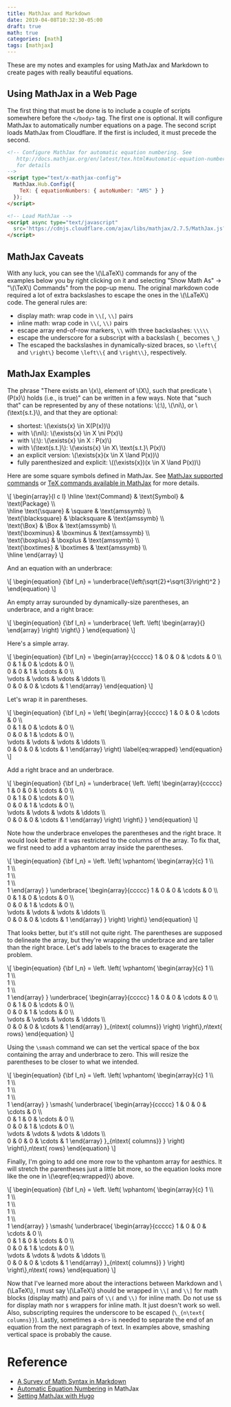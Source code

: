 ```yaml
---
title: MathJax and Markdown
date: 2019-04-08T10:32:30-05:00
draft: true
math: true
categories: [math]
tags: [mathjax]
---
```


These are my notes and examples for using MathJax and Markdown to create pages with really beautiful equations.
<!--more-->

## Using MathJax in a Web Page

The first thing that must be done is to include a couple of scripts somewhere before the `</body>` tag. The first one is optional. It will configure MathJax to automatically number equations on a page. The second script loads MathJax from Cloudflare. If the first is included, it must precede the second.

```html
<!-- Configure MathJax for automatic equation numbering. See
   http://docs.mathjax.org/en/latest/tex.html#automatic-equation-numbering
   for details
-->
<script type="text/x-mathjax-config">
  MathJax.Hub.Config({
    TeX: { equationNumbers: { autoNumber: "AMS" } }
  });
</script>

<!-- Load MathJax -->
<script async type="text/javascript"
  src='https://cdnjs.cloudflare.com/ajax/libs/mathjax/2.7.5/MathJax.js?config=TeX-MML-AM_CHTML' async>
</script>
```

## MathJax Caveats

With any luck, you can see the \\(\LaTeX\\) commands for any of the examples below you by right clicking on it and selecting "Show Math As" -> "\\(\TeX\\) Commands" from the pop-up menu. The original markdown code required a lot of extra backslashes to escape the ones in the \\(\LaTeX\\) code. The general rules are:

* display math: wrap code in `\\[`, `\\]` pairs
* inline math: wrap code in `\\(`, `\\)` pairs
* escape array end-of-row markers, `\\` with three backslashes: `\\\\\`
* escape the underscore for a subscript with a backslash (`_` becomes `\_`)
* The escaped the backslashes in dynamically-sized braces, so `\left\{` and `\right\}` become `\left\\{` and `\right\\}`, respectively.

## MathJax Examples

The phrase "There exists an \\(x\\), element of \\(X\\), such that
predicate \\(P(x)\\) holds (i.e., is true)" can be written in a few ways.
Note that "such that" can be represented by any of these notations: \\(:\\), \\(\ni\\), or \\(\text{s.t.}\\), and that they are optional:

* shortest: \\(\exists{x} \in X(P(x))\\)
* with \\(\ni\\): \\(\exists{x} \in X \ni P(x)\\)
* with \\(:\\): \\(\exists{x} \in X : P(x)\\)
* with \\(\text{s.t.}\\): \\(\exists{x} \in X\ \text{s.t.}\  P(x)\\)
* an explicit version: \\(\exists{x}(x \in X \land P(x))\\)
* fully parenthesized and explicit: \\((\exists{x})(x \in X \land P(x))\\)

Here are some square symbols defined in MathJax. See [MathJax supported
commands](http://docs.mathjax.org/en/latest/tex.html#supported-latex-commands)
or [TeX commands available in MathJax](http://www.onemathematicalcat.org/MathJaxDocumentation/TeXSyntax.htm)
for more details.

\\[
  \begin{array}{l c l}
    \hline
    \text{Command} & \text{Symbol}  & \text{Package} \\\\\
    \hline
    \text{\square} & \square & \text{amssymb} \\\\\
    \text{\blacksquare} & \blacksquare   & \text{amssymb} \\\\\
    \text{\Box} & \Box & \text{amssymb} \\\\\
    \text{\boxminus} & \boxminus & \text{amssymb} \\\\\
    \text{\boxplus} & \boxplus & \text{amssymb} \\\\\
    \text{\boxtimes} & \boxtimes & \text{amssymb} \\\\\
    \hline
  \end{array}
\\]

And an equation with an underbrace:

\\[
  \begin{equation}
  {\bf I_n} = \underbrace{\left(\sqrt{2}+\sqrt{3}\right)^2 \}
  \end{equation}
\\]

An empty array surounded by dynamically-size parentheses, an underbrace, and a right brace:

\\[
  \begin{equation}
  {\bf I_n} =
  \underbrace{
    \left.
    \left(
    \begin{array}{}
    \end{array}
    \right)
    \right\\}
  }
  \end{equation}
\\]

Here's a simple array.

\\[
  \begin{equation}
  {\bf I_n} =
  \begin{array}{ccccc}
    1               &      0 &      0 & \cdots & 0 \\\\\
    0               &      1 &      0 & \cdots & 0 \\\\\
    0               &      0 &      1 & \cdots & 0 \\\\\
    \vdots & \vdots & \vdots & \ddots \\\\\
    0      &        0        &      0 & \cdots & 1
  \end{array}
  \end{equation}
\\]

Let's wrap it in parentheses.

\\[
  \begin{equation}
  {\bf I_n} =
  \left(
  \begin{array}{ccccc}
    1               &      0 &      0 & \cdots & 0 \\\\\
    0               &      1 &      0 & \cdots & 0 \\\\\
    0               &      0 &      1 & \cdots & 0 \\\\\
    \vdots & \vdots & \vdots & \ddots \\\\\
    0      &        0        &      0 & \cdots & 1
  \end{array}
  \right)
  \label{eq:wrapped}
  \end{equation}
\\]

Add a right brace and an underbrace.

\\[
  \begin{equation}
  {\bf I_n} =
  \underbrace{
    \left.
    \left(
    \begin{array}{ccccc}
      1               &      0 &      0 & \cdots & 0 \\\\\
      0               &      1 &      0 & \cdots & 0 \\\\\
      0               &      0 &      1 & \cdots & 0 \\\\\
      \vdots & \vdots & \vdots & \ddots \\\\\
      0      &        0        &      0 & \cdots & 1
    \end{array}
    \right)
    \right\\}
  }
  \end{equation}
\\]

Note how the underbrace envelopes the parentheses and the right brace. It would look better if it was restricted to the columns of the array. To fix that, we first need to add a vphantom array inside the parentheses.

\\[
  \begin{equation}
  {\bf I_n} =
  \left.
  \left(
  \vphantom{
    \begin{array}{c}
      1 \\\\\
      1 \\\\\
      1 \\\\\
      1 \\\\\
      1
    \end{array}
  }
  \underbrace{
    \begin{array}{ccccc}
      1               &      0 &      0 & \cdots & 0 \\\\\
      0               &      1 &      0 & \cdots & 0 \\\\\
      0               &      0 &      1 & \cdots & 0 \\\\\
      \vdots & \vdots & \vdots & \ddots \\\\\
      0      &        0        &      0 & \cdots & 1
    \end{array}
  }
  \right)
  \right\\}
  \end{equation}
\\]

That looks better, but it's still not quite right. The parentheses are supposed to delineate the array, but they're wrapping the underbrace and are taller than the right brace. Let's add labels to the braces to exagerate the problem.

\\[
  \begin{equation}
  {\bf I_n} =
  \left.
  \left(
    \vphantom{
      \begin{array}{c}
        1 \\\\\
        1 \\\\\
        1 \\\\\
        1 \\\\\
        1
      \end{array}
    }
    \underbrace{
      \begin{array}{ccccc}
        1               &      0 &      0 & \cdots & 0 \\\\\
        0               &      1 &      0 & \cdots & 0 \\\\\
        0               &      0 &      1 & \cdots & 0 \\\\\
        \vdots & \vdots & \vdots & \ddots \\\\\
        0      &        0        &      0 & \cdots & 1
      \end{array}
    }\_{n\text{ columns}}
    \right)
  \right\\}\,n\text{ rows}
  \end{equation}
\\]

Using the `\smash` command we can set the vertical space of the box containing the array and underbrace to zero. This will resize the parentheses to be closer to what we intended.

\\[
  \begin{equation}
  {\bf I_n} =
  \left.
  \left(
  \vphantom{
    \begin{array}{c}
      1 \\\\\
      1 \\\\\
      1 \\\\\
      1 \\\\\
      1
    \end{array}
  }
  \smash{
    \underbrace{
      \begin{array}{ccccc}
        1               &      0 &      0 & \cdots & 0 \\\\\
        0               &      1 &      0 & \cdots & 0 \\\\\
        0               &      0 &      1 & \cdots & 0 \\\\\
        \vdots & \vdots & \vdots & \ddots \\\\\
        0      &        0        &      0 & \cdots & 1
      \end{array}
    }\_{n\text{ columns}}
  }
  \right)
  \right\\}\,n\text{ rows}
  \end{equation}
\\]
<br>

Finally, I'm going to add one more row to the vphantom array for aesthics. It will stretch the parentheses just a little bit more, so the equation looks more like the one in \\(\eqref{eq:wrapped}\\) above.

\\[
  \begin{equation}
  {\bf I_n} =
  \left.
  \left(
  \vphantom{
    \begin{array}{c}
      1 \\\\\
      1 \\\\\
      1 \\\\\
      1 \\\\\
      1 \\\\\
      1
    \end{array}
  }
  \smash{
    \underbrace{
      \begin{array}{ccccc}
        1               &      0 &      0 & \cdots & 0 \\\\\
        0               &      1 &      0 & \cdots & 0 \\\\\
        0               &      0 &      1 & \cdots & 0 \\\\\
        \vdots & \vdots & \vdots & \ddots \\\\\
        0      &        0        &      0 & \cdots & 1
      \end{array}
    }\_{n\text{ columns}}
  }
  \right)
  \right\\}\,n\text{ rows}
  \end{equation}
\\]
<br>


Now that I've learned more about the interactions between Markdown and \\(\LaTeX\\), I must say \\(\LaTeX\\) should be wrapped in `\\[` and `\\]` for math blocks (display math) and pairs of `\\(` and `\\)` for inline math. Do not use `$$` for display math nor `$` wrappers for inline math. It just doesn't work so well. Also, subscripting requires the underscore to be escaped (`\_{n\text{ columns}}`). Lastly, sometimes a `<br>` is needed to separate the end of an equation from the next paragraph of text. In examples above, smashing vertical space is probably the cause.

# Reference

* [A Survey of Math Syntax in Markdown](https://github.com/cben/mathdown/wiki/math-in-markdown)
* [Automatic Equation Numbering](http://docs.mathjax.org/en/latest/tex.html#automatic-equation-numbering) in MathJax
* [Setting MathJax with Hugo](https://divadnojnarg.github.io/blog/mathjax/)

